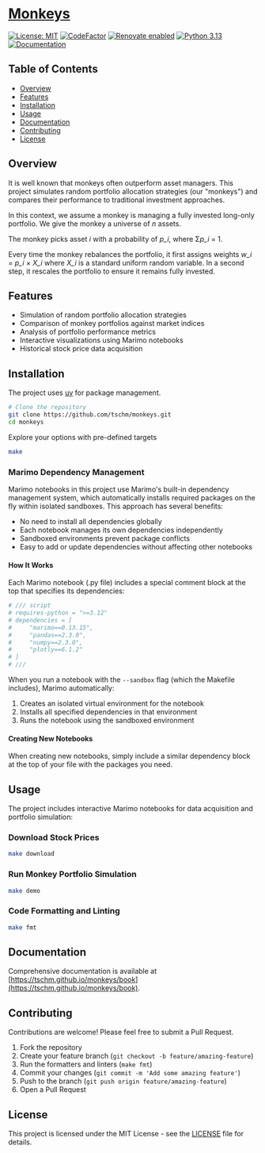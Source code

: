 # [Monkeys](https://tschm.github.io/monkeys/book)

[![License: MIT](https://img.shields.io/badge/License-MIT-yellow.svg)](LICENSE)
[![CodeFactor](https://www.codefactor.io/repository/github/tschm/monkeys/badge)](https://www.codefactor.io/repository/github/tschm/monkeys)
[![Renovate enabled](https://img.shields.io/badge/renovate-enabled-brightgreen.svg)](https://github.com/renovatebot/renovate)
[![Python 3.13](https://img.shields.io/badge/python-3.13-blue.svg)](https://www.python.org/downloads/release/python-3130/)
[![Documentation](https://img.shields.io/badge/docs-latest-brightgreen.svg)](https://tschm.github.io/monkeys/book)

## Table of Contents

- [Overview](#overview)
- [Features](#features)
- [Installation](#installation)
- [Usage](#usage)
- [Documentation](#documentation)
- [Contributing](#contributing)
- [License](#license)

## Overview

It is well known that monkeys often outperform asset managers. This project simulates
random portfolio allocation strategies (our "monkeys") and compares their performance
to traditional investment approaches.

In this context, we assume a monkey is managing a fully invested long-only portfolio.
We give the monkey a universe of *n* assets.

The monkey picks asset *i* with a probability of *p_i*, where Σ*p_i* = 1.

Every time the monkey rebalances the portfolio, it first assigns weights
*w_i* = *p_i* × *X_i* where *X_i* is a standard uniform random variable. In a second
step, it rescales the portfolio to ensure it remains fully invested.

## Features

- Simulation of random portfolio allocation strategies
- Comparison of monkey portfolios against market indices
- Analysis of portfolio performance metrics
- Interactive visualizations using Marimo notebooks
- Historical stock price data acquisition

## Installation

The project uses [uv](https://github.com/astral-sh/uv) for package management.

```bash
# Clone the repository
git clone https://github.com/tschm/monkeys.git
cd monkeys
```

Explore your options with pre-defined targets

```bash
make
```

### Marimo Dependency Management

Marimo notebooks in this project use Marimo's built-in dependency management system,
which automatically installs required packages on the fly within isolated sandboxes.
This approach has several benefits:

- No need to install all dependencies globally
- Each notebook manages its own dependencies independently
- Sandboxed environments prevent package conflicts
- Easy to add or update dependencies without affecting other notebooks

#### How It Works

Each Marimo notebook (.py file) includes a special comment block at the top that
specifies its dependencies:

```python
# /// script
# requires-python = ">=3.12"
# dependencies = [
#     "marimo==0.13.15",
#     "pandas==2.3.0",
#     "numpy==2.3.0",
#     "plotly==6.1.2"
# ]
# ///
```

When you run a notebook with the `--sandbox` flag (which the Makefile includes),
Marimo automatically:

1. Creates an isolated virtual environment for the notebook
2. Installs all specified dependencies in that environment
3. Runs the notebook using the sandboxed environment

#### Creating New Notebooks

When creating new notebooks, simply include a similar dependency block at the top
of your file with the packages you need.

## Usage

The project includes interactive Marimo notebooks for data acquisition and portfolio
simulation:

### Download Stock Prices

```bash
make download
```

### Run Monkey Portfolio Simulation

```bash
make demo
```

### Code Formatting and Linting

```bash
make fmt
```

## Documentation

Comprehensive documentation is available at
[https://tschm.github.io/monkeys/book](https://tschm.github.io/monkeys/book).

## Contributing

Contributions are welcome! Please feel free to submit a Pull Request.

1. Fork the repository
2. Create your feature branch
   (`git checkout -b feature/amazing-feature`)
3. Run the formatters and linters (`make fmt`)
4. Commit your changes
   (`git commit -m 'Add some amazing feature'`)
5. Push to the branch
   (`git push origin feature/amazing-feature`)
6. Open a Pull Request

## License

This project is licensed under the
MIT License - see the [LICENSE](LICENSE) file for details.
